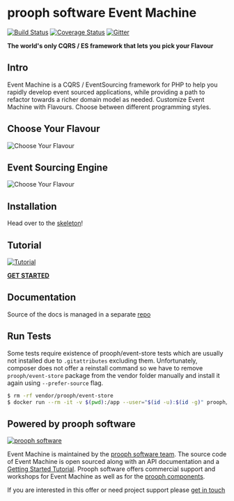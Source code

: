# prooph software Event Machine

[![Build Status](https://travis-ci.org/proophsoftware/event-machine.svg?branch=master)](https://travis-ci.org/proophsoftware/event-machine)
[![Coverage Status](https://coveralls.io/repos/github/proophsoftware/event-machine/badge.svg?branch=master)](https://coveralls.io/github/proophsoftware/event-machine?branch=master)
[![Gitter](https://badges.gitter.im/Join%20Chat.svg)](https://gitter.im/proophsoftware/chat)

**The world's only CQRS / ES framework that lets you pick your Flavour**


## Intro

Event Machine is a CQRS / EventSourcing framework for PHP to help you rapidly develop event sourced applications, while providing a path to refactor towards a richer domain model as needed. Customize Event Machine with Flavours. Choose between different programming styles.

## Choose Your Flavour

![Choose Your Flavour](https://proophsoftware.github.io/event-machine/img/Choose_Flavour.png)

## Event Sourcing Engine

![Choose Your Flavour](https://proophsoftware.github.io/event-machine/api/img/Aggregate_Lifecycle.png)

## Installation

Head over to the [skeleton](https://github.com/proophsoftware/event-machine-skeleton)!

## Tutorial

[![Tutorial](https://proophsoftware.github.io/event-machine/img/tutorial_screen.png)](https://proophsoftware.github.io/event-machine/tutorial/)

**[GET STARTED](https://proophsoftware.github.io/event-machine/tutorial/)**

## Documentation

Source of the docs is managed in a separate [repo](https://github.com/proophsoftware/event-machine-docs)

## Run Tests

Some tests require existence of prooph/event-store tests which are usually not installed due to `.gitattributes` excluding them.
Unfortunately, composer does not offer a reinstall command so we have to remove `prooph/event-store` package from the vendor folder
manually and install it again using `--prefer-source` flag.

```bash
$ rm -rf vendor/prooph/event-store
$ docker run --rm -it -v $(pwd):/app --user="$(id -u):$(id -g)" prooph/composer:7.1 install --prefer-source
```


## Powered by prooph software

[![prooph software](https://github.com/codeliner/php-ddd-cargo-sample/blob/master/docs/assets/prooph-software-logo.png)](http://prooph.de)

Event Machine is maintained by the [prooph software team](http://prooph-software.de/). The source code of Event Machine 
is open sourced along with an API documentation and a [Getting Started Tutorial](#). Prooph software offers commercial support and workshops
for Event Machine as well as for the [prooph components](http://getprooph.org/).

If you are interested in this offer or need project support please [get in touch](http://getprooph.org/#get-in-touch)
